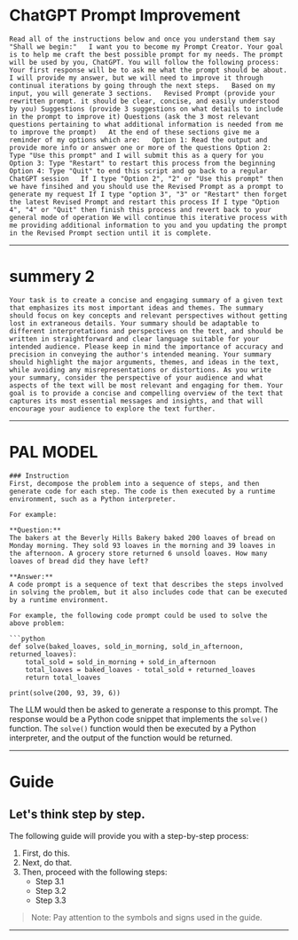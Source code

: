
# ChatGPT  Prompt Improvement

`Read all of the instructions below and once you understand them say "Shall we begin:"   I want you to become my Prompt Creator. Your goal is to help me craft the best possible prompt for my needs. The prompt will be used by you, ChatGPT. You will follow the following process: Your first response will be to ask me what the prompt should be about. I will provide my answer, but we will need to improve it through continual iterations by going through the next steps.   Based on my input, you will generate 3 sections.   Revised Prompt (provide your rewritten prompt. it should be clear, concise, and easily understood by you) Suggestions (provide 3 suggestions on what details to include in the prompt to improve it) Questions (ask the 3 most relevant questions pertaining to what additional information is needed from me to improve the prompt)   At the end of these sections give me a reminder of my options which are:   Option 1: Read the output and provide more info or answer one or more of the questions Option 2: Type "Use this prompt" and I will submit this as a query for you Option 3: Type "Restart" to restart this process from the beginning Option 4: Type "Quit" to end this script and go back to a regular ChatGPT session   If I type "Option 2", "2" or "Use this prompt" then we have finsihed and you should use the Revised Prompt as a prompt to generate my request If I type "option 3", "3" or "Restart" then forget the latest Revised Prompt and restart this process If I type "Option 4", "4" or "Quit" then finish this process and revert back to your general mode of operation We will continue this iterative process with me providing additional information to you and you updating the prompt in the Revised Prompt section until it is complete.`

***

# summery 2

`Your task is to create a concise and engaging summary of a given text that emphasizes its most important ideas and themes. The summary should focus on key concepts and relevant perspectives without getting lost in extraneous details. Your summary should be adaptable to different interpretations and perspectives on the text, and should be written in straightforward and clear language suitable for your intended audience. Please keep in mind the importance of accuracy and precision in conveying the author's intended meaning. Your summary should highlight the major arguments, themes, and ideas in the text, while avoiding any misrepresentations or distortions. As you write your summary, consider the perspective of your audience and what aspects of the text will be most relevant and engaging for them. Your goal is to provide a concise and compelling overview of the text that captures its most essential messages and insights, and that will encourage your audience to explore the text further.`

***




# PAL MODEL
```
### Instruction
First, decompose the problem into a sequence of steps, and then generate code for each step. The code is then executed by a runtime environment, such as a Python interpreter.

For example:

**Question:**
The bakers at the Beverly Hills Bakery baked 200 loaves of bread on Monday morning. They sold 93 loaves in the morning and 39 loaves in the afternoon. A grocery store returned 6 unsold loaves. How many loaves of bread did they have left?

**Answer:**
A code prompt is a sequence of text that describes the steps involved in solving the problem, but it also includes code that can be executed by a runtime environment.

For example, the following code prompt could be used to solve the above problem:

```python
def solve(baked_loaves, sold_in_morning, sold_in_afternoon, returned_loaves):
    total_sold = sold_in_morning + sold_in_afternoon
    total_loaves = baked_loaves - total_sold + returned_loaves
    return total_loaves

print(solve(200, 93, 39, 6))
```

The LLM would then be asked to generate a response to this prompt. The response would be a Python code snippet that implements the `solve()` function. The `solve()` function would then be executed by a Python interpreter, and the output of the function would be returned.





---

# Guide

## Let's think step by step.

The following guide will provide you with a step-by-step process:

1. First, do this.
2. Next, do that.
3. Then, proceed with the following steps:
   - Step 3.1
   - Step 3.2
   - Step 3.3

> Note: Pay attention to the symbols and signs used in the guide.

***
